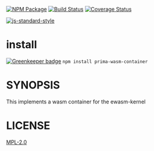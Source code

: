 
[![NPM Package](https://img.shields.io/npm/v/prima-wasm-container.svg?style=flat-square)](https://www.npmjs.org/package/prima-wasm-container)
[![Build Status](https://img.shields.io/travis/ewasm/prima-wasm-container.svg?branch=master&style=flat-square)](https://travis-ci.org/ewasm/prima-wasm-container)
[![Coverage Status](https://img.shields.io/coveralls/ewasm/prima-wasm-container.svg?style=flat-square)](https://coveralls.io/r/ewasm/prima-wasm-container)

[![js-standard-style](https://cdn.rawgit.com/feross/standard/master/badge.svg)](https://github.com/feross/standard)  

# install

[![Greenkeeper badge](https://badges.greenkeeper.io/primea/js-primea-wasm-container.svg)](https://greenkeeper.io/)
`npm install prima-wasm-container`

# SYNOPSIS 
This implements a wasm container for the ewasm-kernel


# LICENSE
[MPL-2.0](https://tldrlegal.com/license/mozilla-public-license-2.0-(mpl-2))
